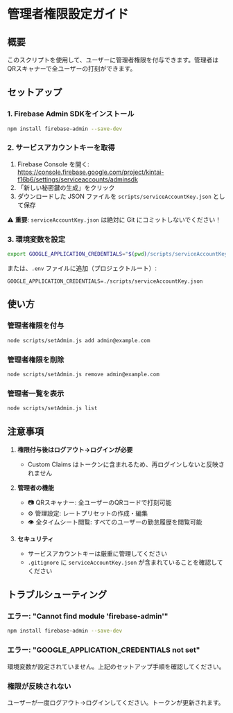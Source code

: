 # 管理者権限設定ガイド

## 概要
このスクリプトを使用して、ユーザーに管理者権限を付与できます。管理者はQRスキャナーで全ユーザーの打刻ができます。

## セットアップ

### 1. Firebase Admin SDKをインストール

```bash
npm install firebase-admin --save-dev
```

### 2. サービスアカウントキーを取得

1. Firebase Console を開く: https://console.firebase.google.com/project/kintai-f16b6/settings/serviceaccounts/adminsdk
2. 「新しい秘密鍵の生成」をクリック
3. ダウンロードした JSON ファイルを `scripts/serviceAccountKey.json` として保存

⚠️ **重要**: `serviceAccountKey.json` は絶対に Git にコミットしないでください！

### 3. 環境変数を設定

```bash
export GOOGLE_APPLICATION_CREDENTIALS="$(pwd)/scripts/serviceAccountKey.json"
```

または、`.env` ファイルに追加（プロジェクトルート）:
```
GOOGLE_APPLICATION_CREDENTIALS=./scripts/serviceAccountKey.json
```

## 使い方

### 管理者権限を付与

```bash
node scripts/setAdmin.js add admin@example.com
```

### 管理者権限を削除

```bash
node scripts/setAdmin.js remove admin@example.com
```

### 管理者一覧を表示

```bash
node scripts/setAdmin.js list
```

## 注意事項

1. **権限付与後はログアウト→ログインが必要**
   - Custom Claims はトークンに含まれるため、再ログインしないと反映されません

2. **管理者の機能**
   - 📷 QRスキャナー: 全ユーザーのQRコードで打刻可能
   - ⚙️ 管理設定: レートプリセットの作成・編集
   - 👁️ 全タイムシート閲覧: すべてのユーザーの勤怠履歴を閲覧可能

3. **セキュリティ**
   - サービスアカウントキーは厳重に管理してください
   - `.gitignore` に `serviceAccountKey.json` が含まれていることを確認してください

## トラブルシューティング

### エラー: "Cannot find module 'firebase-admin'"
```bash
npm install firebase-admin --save-dev
```

### エラー: "GOOGLE_APPLICATION_CREDENTIALS not set"
環境変数が設定されていません。上記のセットアップ手順を確認してください。

### 権限が反映されない
ユーザーが一度ログアウト→ログインしてください。トークンが更新されます。
